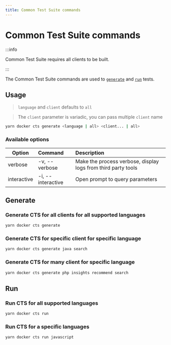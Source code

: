 ```yaml
---
title: Common Test Suite commands
---
```


# Common Test Suite commands

:::info

Common Test Suite requires all clients to be built.

:::

The Common Test Suite commands are used to [`generate`](#generate) and [`run`](#run) tests.

## Usage

> `language` and `client` defaults to `all`

> The `client` parameter is variadic, you can pass multiple `client` name

```bash
yarn docker cts generate <language | all> <client... | all>
```

### Available options

| Option      | Command           | Description                                                   |
|-------------|:------------------|:--------------------------------------------------------------|
| verbose     | -v, --verbose     | Make the process verbose, display logs from third party tools |
| interactive | -i, --interactive | Open prompt to query parameters                               |

## Generate

### Generate CTS for all clients for all supported languages

```bash
yarn docker cts generate
```

### Generate CTS for specific client for specific language

```bash
yarn docker cts generate java search
```

### Generate CTS for many client for specific language

```bash
yarn docker cts generate php insights recommend search
```

## Run

### Run CTS for all supported languages

```bash
yarn docker cts run
```

### Run CTS for a specific languages

```bash
yarn docker cts run javascript
```
